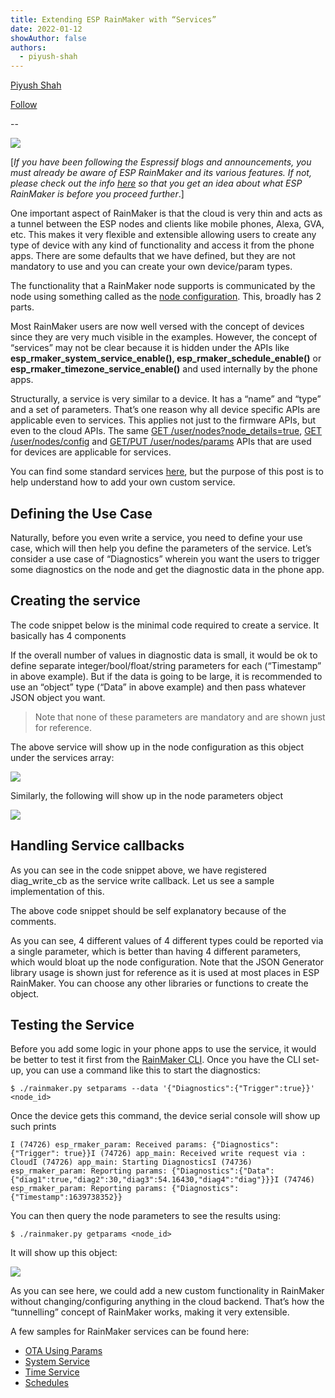 ```yaml
---
title: Extending ESP RainMaker with “Services”
date: 2022-01-12
showAuthor: false
authors: 
  - piyush-shah
---
```

[Piyush Shah](https://medium.com/@shahpiyushv?source=post_page-----9ccb82dfb9b7--------------------------------)

[Follow](https://medium.com/m/signin?actionUrl=https%3A%2F%2Fmedium.com%2F_%2Fsubscribe%2Fuser%2F57464183000e&operation=register&redirect=https%3A%2F%2Fblog.espressif.com%2Fextending-esp-rainmaker-with-services-9ccb82dfb9b7&user=Piyush+Shah&userId=57464183000e&source=post_page-57464183000e----9ccb82dfb9b7---------------------post_header-----------)

--

![](https://miro.medium.com/v2/resize:fit:640/format:webp/1*nEkL1xmWZBaPe8WqlESV6Q.png)

[*If you have been following the Espressif blogs and announcements, you must already be aware of ESP RainMaker and its various features. If not, please check out the info *[*here*](https://rainmaker.espressif.com/)* so that you get an idea about what ESP RainMaker is before you proceed further*.]

One important aspect of RainMaker is that the cloud is very thin and acts as a tunnel between the ESP nodes and clients like mobile phones, Alexa, GVA, etc. This makes it very flexible and extensible allowing users to create any type of device with any kind of functionality and access it from the phone apps. There are some defaults that we have defined, but they are not mandatory to use and you can create your own device/param types.

The functionality that a RainMaker node supports is communicated by the node using something called as the [node configuration](https://rainmaker.espressif.com/docs/node-cloud-comm.html#node-configuration). This, broadly has 2 parts.

Most RainMaker users are now well versed with the concept of devices since they are very much visible in the examples. However, the concept of “services” may not be clear because it is hidden under the APIs like __esp_rmaker_system_service_enable(), esp_rmaker_schedule_enable()__ or __esp_rmaker_timezone_service_enable()__ and used internally by the phone apps.

Structurally, a service is very similar to a device. It has a “name” and “type” and a set of parameters. That’s one reason why all device specific APIs are applicable even to services. This applies not just to the firmware APIs, but even to the cloud APIs. The same [GET /user/nodes?node_details=true](https://swaggerapis.rainmaker.espressif.com/#/User%20Node%20Association/getUserNodes), [GET /user/nodes/config](https://swaggerapis.rainmaker.espressif.com/#/User%20Node%20Association/getUserNodeConfiguration) and [GET/PUT /user/nodes/params](https://swaggerapis.rainmaker.espressif.com/#/Node%20Parameter%20Operations) APIs that are used for devices are applicable for services.

You can find some standard services [here](https://github.com/espressif/esp-rainmaker/blob/master/components/esp_rainmaker/src/standard_types/esp_rmaker_standard_services.c), but the purpose of this post is to help understand how to add your own custom service.

## Defining the Use Case

Naturally, before you even write a service, you need to define your use case, which will then help you define the parameters of the service. Let’s consider a use case of “Diagnostics” wherein you want the users to trigger some diagnostics on the node and get the diagnostic data in the phone app.

## Creating the service

The code snippet below is the minimal code required to create a service. It basically has 4 components

If the overall number of values in diagnostic data is small, it would be ok to define separate integer/bool/float/string parameters for each (“Timestamp” in above example). But if the data is going to be large, it is recommended to use an “object” type (“Data” in above example) and then pass whatever JSON object you want.

> Note that none of these parameters are mandatory and are shown just for reference.

The above service will show up in the node configuration as this object under the services array:

![](https://miro.medium.com/v2/resize:fit:640/format:webp/1*1ynig-iVzwHALoRlWK7OEg.png)

Similarly, the following will show up in the node parameters object

![](https://miro.medium.com/v2/resize:fit:640/format:webp/1*coTlABKakZVciNBhLCGGQg.png)

## Handling Service callbacks

As you can see in the code snippet above, we have registered diag_write_cb as the service write callback. Let us see a sample implementation of this.

The above code snippet should be self explanatory because of the comments.

As you can see, 4 different values of 4 different types could be reported via a single parameter, which is better than having 4 different parameters, which would bloat up the node configuration. Note that the JSON Generator library usage is shown just for reference as it is used at most places in ESP RainMaker. You can choose any other libraries or functions to create the object.

## Testing the Service

Before you add some logic in your phone apps to use the service, it would be better to test it first from the [RainMaker CLI](https://rainmaker.espressif.com/docs/cli-setup.html). Once you have the CLI set-up, you can use a command like this to start the diagnostics:

```
$ ./rainmaker.py setparams --data '{"Diagnostics":{"Trigger":true}}' <node_id>
```

Once the device gets this command, the device serial console will show up such prints

```
I (74726) esp_rmaker_param: Received params: {"Diagnostics": {"Trigger": true}}I (74726) app_main: Received write request via : CloudI (74726) app_main: Starting DiagnosticsI (74736) esp_rmaker_param: Reporting params: {"Diagnostics":{"Data":{"diag1":true,"diag2":30,"diag3":54.16430,"diag4":"diag"}}}I (74746) esp_rmaker_param: Reporting params: {"Diagnostics":{"Timestamp":1639738352}}
```

You can then query the node parameters to see the results using:

```
$ ./rainmaker.py getparams <node_id>
```

It will show up this object:

![](https://miro.medium.com/v2/resize:fit:640/format:webp/1*DxxnjM1bCTFYf872fhHz7A.png)

As you can see here, we could add a new custom functionality in RainMaker without changing/configuring anything in the cloud backend. That’s how the “tunnelling” concept of RainMaker works, making it very extensible.

A few samples for RainMaker services can be found here:

- [OTA Using Params](https://github.com/espressif/esp-rainmaker/blob/master/components/esp_rainmaker/src/ota/esp_rmaker_ota_using_params.c)
- [System Service](https://github.com/espressif/esp-rainmaker/blob/master/components/esp_rainmaker/src/core/esp_rmaker_system_service.c)
- [Time Service](https://github.com/espressif/esp-rainmaker/blob/master/components/esp_rainmaker/src/core/esp_rmaker_time_service.c)
- [Schedules](https://github.com/espressif/esp-rainmaker/blob/master/components/esp_rainmaker/src/core/esp_rmaker_schedule.c)

